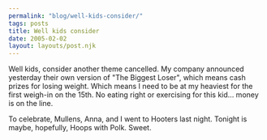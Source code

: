 ```yaml
---
permalink: "blog/well-kids-consider/"
tags: posts
title: Well kids consider
date: 2005-02-02
layout: layouts/post.njk
---
```


Well kids, consider another theme cancelled. My company announced yesterday their own version of "The Biggest Loser", which means cash prizes for losing weight. Which means I need to be at my heaviest for the first weigh-in on the 15th. No eating right or exercising for this kid... money is on the line.

To celebrate, Mullens, Anna, and I went to Hooters last night. Tonight is maybe, hopefully, Hoops with Polk. Sweet.